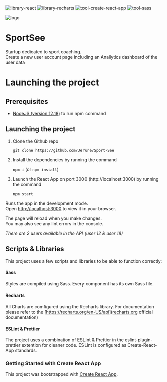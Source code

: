 ![library-react](https://user-images.githubusercontent.com/76209231/169810015-87e342f6-ce87-4033-8e16-8194630f88e0.svg)
![library-recharts](https://user-images.githubusercontent.com/76209231/169810257-b16891a3-8f04-4e3c-8e3a-68a81e8f642b.svg)
![tool-create-react-app](https://user-images.githubusercontent.com/76209231/169812977-cf802d09-7b36-4b2c-97ab-143955aef1fa.svg)
![tool-sass](https://user-images.githubusercontent.com/76209231/169813018-fb083b76-0ea4-4a9c-816a-19786ccdd023.svg)


![logo](https://user-images.githubusercontent.com/76209231/169522099-204659eb-76cb-4da7-a7f9-df91211fef56.svg)

# SportSee

Startup dedicated to sport coaching.\
Create a new user account page including an Anallytics dashboard of the user data
# Launching the project

## Prerequisites

* [NodeJS (version 12.18)](https://nodejs.org/en/) to run npm command

## Launching the project

1. Clone the Github repo

    `git clone https://github.com/Jerune/Sport-See`
2. Install the dependencies by running the command 

    `npm i` (or `npm install`)
3. Launch the React App on port 3000 (http://localhost:3000) by running the command 

    `npm start`

Runs the app in the development mode.\
Open [http://localhost:3000](http://localhost:3000) to view it in your browser.

The page will reload when you make changes.\
You may also see any lint errors in the console.

*There are 2 users available in the API (user 12 & user 18)*

## Scripts & Libraries

This project uses a few scripts and libraries to be able to function correctly:
#### Sass
Styles are compiled using Sass. Every component has its own Sass file.
#### Recharts
All Charts are comfigured using the Recharts library. For documentation please refer to the [https://recharts.org/en-US/api](recharts.org official documentation)
#### ESLint & Prettier
The project uses a combination of ESLint & Prettier in the eslint-plugin-prettier extention for cleaner code. ESLint is configured as Create-React-App standards.

### Getting Started with Create React App

This project was bootstrapped with [Create React App](https://github.com/facebook/create-react-app).
